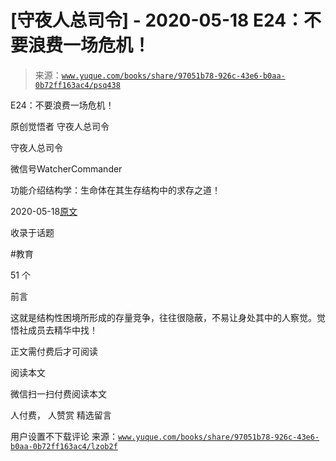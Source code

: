 # [守夜人总司令] - 2020-05-18 E24：不要浪费一场危机！

> 来源：[`www.yuque.com/books/share/97051b78-926c-43e6-b0aa-0b72ff163ac4/psq438`](https://www.yuque.com/books/share/97051b78-926c-43e6-b0aa-0b72ff163ac4/psq438)



E24：不要浪费一场危机！ 

原创觉悟者 守夜人总司令 

守夜人总司令 

微信号WatcherCommander 

功能介绍结构学：生命体在其生存结构中的求存之道！ 

2020-05-18[原文](https://mp.weixin.qq.com/s?__biz=MzAxNDk1NjI2Mw==&mid=2247485221&idx=1&sn=bcff80d93250d3e6316162dd09de1948&chksm=9b8a24adacfdadbbf0923d6391d9a315888cf381ea0a4ee0540b45ba2df52b6fa8194f5dd42b&scene=27#wechat_redirect&cpage=225) 

收录于话题 

#教育 

51 个 

前言 

这就是结构性困境所形成的存量竞争，往往很隐蔽，不易让身处其中的人察觉。觉悟社成员去精华中找！ 

正文需付费后才可阅读 

阅读本文 

微信扫一扫付费阅读本文 

人付费， 人赞赏 <ne-h3 id="vNL8n" data-lake-id="vNL8n"><ne-heading-ext><ne-heading-anchor></ne-heading-anchor><ne-heading-fold></ne-heading-fold></ne-heading-ext><ne-heading-content>精选留言</ne-heading-content></ne-h3> 

用户设置不下载评论 来源：[`www.yuque.com/books/share/97051b78-926c-43e6-b0aa-0b72ff163ac4/lzob2f`](https://www.yuque.com/books/share/97051b78-926c-43e6-b0aa-0b72ff163ac4/lzob2f)